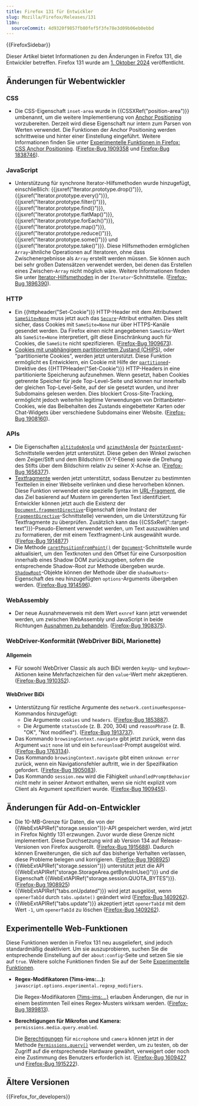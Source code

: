 ```yaml
---
title: Firefox 131 für Entwickler
slug: Mozilla/Firefox/Releases/131
l10n:
  sourceCommit: 4d9320f9857fb80fef5f3fe78e3d09b06eb0ebbd
---
```


{{FirefoxSidebar}}

Dieser Artikel bietet Informationen zu den Änderungen in Firefox 131, die Entwickler betreffen. Firefox 131 wurde am [1. Oktober 2024](https://whattrainisitnow.com/release/?version=131) veröffentlicht.

## Änderungen für Webentwickler

### CSS

- Die CSS-Eigenschaft `inset-area` wurde in {{CSSXRef("position-area")}} umbenannt, um die weitere Implementierung von [Anchor Positioning](/de/docs/Web/CSS/CSS_anchor_positioning) vorzubereiten. Derzeit wird diese Eigenschaft nur intern zum Parsen von Werten verwendet. Die Funktionen der Anchor Positioning werden schrittweise und hinter einer Einstellung eingeführt. Weitere Informationen finden Sie unter [Experimentelle Funktionen in Firefox: CSS Anchor Positioning](/de/docs/Mozilla/Firefox/Experimental_features#css_anchor_positioning). ([Firefox-Bug 1909358](https://bugzil.la/1909358) und [Firefox-Bug 1838746](https://bugzil.la/1838746)).

### JavaScript

- Unterstützung für synchrone Iterator-Hilfsmethoden wurde hinzugefügt, einschließlich: {{jsxref("Iterator.prototype.drop()")}}, {{jsxref("Iterator.prototype.every()")}}, {{jsxref("Iterator.prototype.filter()")}}, {{jsxref("Iterator.prototype.find()")}}, {{jsxref("Iterator.prototype.flatMap()")}}, {{jsxref("Iterator.prototype.forEach()")}}, {{jsxref("Iterator.prototype.map()")}}, {{jsxref("Iterator.prototype.reduce()")}}, {{jsxref("Iterator.prototype.some()")}} und {{jsxref("Iterator.prototype.take()")}}. Diese Hilfsmethoden ermöglichen `Array`-ähnliche Operationen auf Iteratoren, ohne dass Zwischenergebnisse als `Array` erstellt werden müssen. Sie können auch bei sehr großen Datensätzen verwendet werden, bei denen das Erstellen eines Zwischen-`Array` nicht möglich wäre. Weitere Informationen finden Sie unter [Iterator-Hilfsmethoden](/de/docs/Web/JavaScript/Reference/Global_Objects/Iterator#iterator_helper_methods) in der `Iterator`-Schnittstelle. ([Firefox-Bug 1896390](https://bugzil.la/1896390)).

### HTTP

- Ein {{httpheader("Set-Cookie")}} HTTP-Header mit dem Attributwert [`SameSite=None`](/de/docs/Web/HTTP/Headers/Set-Cookie#none) muss jetzt auch das [`Secure`](/de/docs/Web/HTTP/Headers/Set-Cookie#secure)-Attribut enthalten. Dies stellt sicher, dass Cookies mit `SameSite=None` nur über HTTPS-Kanäle gesendet werden. Da Firefox einen nicht angegebenen `SameSite`-Wert als `SameSite=None` interpretiert, gilt diese Einschränkung auch für Cookies, die `SameSite` nicht spezifizieren. ([Firefox-Bug 1909673](https://bugzil.la/1909673)).
- [Cookies mit unabhängigem partitioniertem Zustand (CHIPS)](/de/docs/Web/Privacy/Privacy_sandbox/Partitioned_cookies), oder "partitionierte Cookies", werden jetzt unterstützt.
  Diese Funktion ermöglicht es Entwicklern, ein Cookie mit Hilfe der [`partitioned`](/de/docs/Web/HTTP/Headers/Set-Cookie#partitioned)-Direktive des {{HTTPHeader("Set-Cookie")}} HTTP-Headers in eine partitionierte Speicherung aufzunehmen. Wenn gesetzt, haben Cookies getrennte Speicher für jede Top-Level-Seite und können nur innerhalb der gleichen Top-Level-Seite, auf der sie gesetzt wurden, und ihrer Subdomains gelesen werden. Dies blockiert Cross-Site-Tracking, ermöglicht jedoch weiterhin legitime Verwendungen von Drittanbieter-Cookies, wie das Beibehalten des Zustands eingebetteter Karten oder Chat-Widgets über verschiedene Subdomains einer Website. ([Firefox-Bug 1908160](https://bugzil.la/1908160)).

### APIs

- Die Eigenschaften [`altitudeAngle`](/de/docs/Web/API/PointerEvent/altitudeAngle) und [`azimuthAngle`](/de/docs/Web/API/PointerEvent/azimuthAngle) der [`PointerEvent`](/de/docs/Web/API/PointerEvent)-Schnittstelle werden jetzt unterstützt. Diese geben den Winkel zwischen dem Zeiger/Stift und dem Bildschirm (X-Y-Ebene) sowie die Drehung des Stifts über dem Bildschirm relativ zu seiner X-Achse an. ([Firefox-Bug 1656377](https://bugzil.la/1656377)).
- [Textfragmente](/de/docs/Web/URI/Reference/Fragment/Text_fragments) werden jetzt unterstützt, sodass Benutzer zu bestimmten Textteilen in einer Webseite verlinken und diese hervorheben können. Diese Funktion verwendet eine spezielle Syntax im [URL-Fragment](/de/docs/Web/URI/Reference/Fragment), die das Ziel basierend auf Mustern im gerenderten Text identifiziert.
  Entwickler können jetzt auch die Existenz der [`Document.fragmentDirective`](/de/docs/Web/API/Document/fragmentDirective)-Eigenschaft (eine Instanz der [`FragmentDirective`](/de/docs/Web/API/FragmentDirective)-Schnittstelle) verwenden, um die Unterstützung für Textfragmente zu überprüfen. Zusätzlich kann das {{CSSxRef("::target-text")}}-Pseudo-Element verwendet werden, um Text auszuwählen und zu formatieren, der mit einem Textfragment-Link ausgewählt wurde. ([Firefox-Bug 1914877](https://bugzil.la/1914877))
- Die Methode [`caretPositionFromPoint()`](/de/docs/Web/API/Document/caretPositionFromPoint) der [`Document`](/de/docs/Web/API/Document)-Schnittstelle wurde aktualisiert, um den Textknoten und den Offset für eine Cursorposition innerhalb eines Shadow DOM zurückzugeben, sofern die entsprechende Shadow-Root zur Methode übergeben wurde. [`ShadowRoot`](/de/docs/Web/API/ShadowRoot)-Objekte können der Methode über die `shadowRoots`-Eigenschaft des neu hinzugefügten `options`-Arguments übergeben werden. ([Firefox-Bug 1914596](https://bugzil.la/1914596)).

### WebAssembly

- Der neue Ausnahmeverweis mit dem Wert `exnref` kann jetzt verwendet werden, um zwischen WebAssembly und JavaScript in beide Richtungen [Ausnahmen zu behandeln](/de/docs/WebAssembly/Reference/JavaScript_interface/Exception). ([Firefox-Bug 1908375](https://bugzil.la/1908375)).

### WebDriver-Konformität (WebDriver BiDi, Marionette)

#### Allgemein

- Für sowohl WebDriver Classic als auch BiDi werden `keyUp`- und `keyDown`-Aktionen keine Mehrfachzeichen für den `value`-Wert mehr akzeptieren. ([Firefox-Bug 1910352](https://bugzil.la/1910352)).

#### WebDriver BiDi

- Unterstützung für restliche Argumente des `network.continueResponse`-Kommandos hinzugefügt:
  - Die Argumente `cookies` und `headers`. ([Firefox-Bug 1853887](https://bugzil.la/1853887)).
  - Die Argumente `statusCode` (z. B. 200, 304) und `reasonPhrase` (z. B. "OK", "Not modified"). ([Firefox-Bug 1913737](https://bugzil.la/1913737)).
- Das Kommando `browsingContext.navigate` gibt jetzt zurück, wenn das Argument `wait` `none` ist und ein `beforeunload`-Prompt ausgelöst wird. ([Firefox-Bug 1763134](https://bugzil.la/1763134)).
- Das Kommando `browsingContext.navigate` gibt einen `unknown error` zurück, wenn ein Navigationsfehler auftritt, wie in der Spezifikation gefordert. ([Firefox-Bug 1905083](https://bugzil.la/1905083)).
- Das Kommando `session.new` wird die Fähigkeit `unhandledPromptBehavior` nicht mehr in seiner Antwort enthalten, wenn sie nicht explizit vom Client als Argument spezifiziert wurde. ([Firefox-Bug 1909455](https://bugzil.la/1909455)).

## Änderungen für Add-on-Entwickler

- Die 10-MB-Grenze für Daten, die von der {{WebExtAPIRef("storage.session")}}-API gespeichert werden, wird jetzt in Firefox Nightly 131 erzwungen. Zuvor wurde diese Grenze nicht implementiert. Diese Durchsetzung wird ab Version 134 auf Release-Versionen von Firefox ausgerollt. ([Firefox-Bug 1915688](https://bugzil.la/1915688)). Dadurch können Erweiterungen, die sich auf das bisherige Verhalten verlassen, diese Probleme belegen und korrigieren. ([Firefox-Bug 1908925](https://bugzil.la/1908925))
- {{WebExtAPIRef("storage.session")}} unterstützt jetzt die API {{WebExtAPIRef("storage.StorageArea.getBytesInUse()")}} und die Eigenschaft {{WebExtAPIRef("storage.session.QUOTA_BYTES")}}. ([Firefox-Bug 1908925](https://bugzil.la/1908925))
- {{WebExtAPIRef("tabs.onUpdated")}} wird jetzt ausgelöst, wenn `openerTabId` durch `tabs.update()` geändert wird ([Firefox-Bug 1409262](https://bugzil.la/1409262)).
- {{WebExtAPIRef("tabs.update")}} akzeptiert jetzt `openerTabId` mit dem Wert `-1`, um `openerTabId` zu löschen ([Firefox-Bug 1409262](https://bugzil.la/1409262)).

## Experimentelle Web-Funktionen

Diese Funktionen werden in Firefox 131 neu ausgeliefert, sind jedoch standardmäßig deaktiviert. Um sie auszuprobieren, suchen Sie die entsprechende Einstellung auf der `about:config`-Seite und setzen Sie sie auf `true`. Weitere solche Funktionen finden Sie auf der Seite [Experimentelle Funktionen](/de/docs/Mozilla/Firefox/Experimental_features).

- **Regex-Modifikatoren (?ims-ims:...):** `javascript.options.experimental.regexp_modifiers`.

  Die Regex-Modifikatoren [(?ims-ims:...)](/de/docs/Web/JavaScript/Reference/Regular_expressions/Modifier) erlauben Änderungen, die nur in einem bestimmten Teil eines Regex-Musters wirksam werden. ([Firefox-Bug 1899813](https://bugzil.la/1899813)).

- **Berechtigungen für Mikrofon und Kamera:** `permissions.media.query.enabled`.

  Die [Berechtigungen](/de/docs/Web/API/Permissions_API) für `microphone` und `camera` können jetzt in der Methode [`Permissions.query()`](/de/docs/Web/API/Permissions/query) verwendet werden, um zu testen, ob der Zugriff auf die entsprechende Hardware gewährt, verweigert oder noch eine Zustimmung des Benutzers erforderlich ist. ([Firefox-Bug 1609427](https://bugzil.la/1609427) und [Firefox-Bug 1915222](https://bugzil.la/1915222)).

## Ältere Versionen

{{Firefox_for_developers}}
